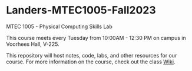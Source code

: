 # Landers-MTEC1005-Fall2023
MTEC 1005 - Physical Computing Skills Lab

This course meets every Tuesday from 10:00AM - 12:30 PM on campus in Voorhees Hall, V-225.

This repository will host notes, code, labs, and other resources for our course.
For more information on the course, check out the class [Wiki](https://github.com/entertainmenttechnology/Landers-MTEC1005-Fall2023/wiki).
